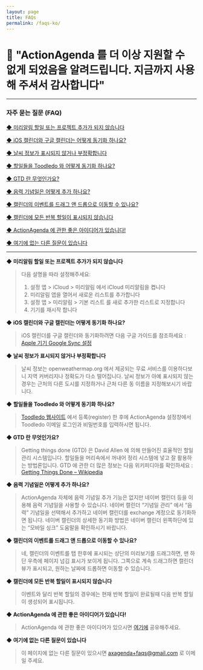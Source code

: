 ```yaml
---
layout: page
title: FAQs
permalink: /faqs-ko/
---
```


# :construction: "ActionAgenda 를 더 이상 지원할 수 없게 되었음을 알려드립니다. 지금까지 사용해 주셔서 감사합니다"
-------

### 자주 묻는 질문 (FAQ)

[◆ 미리알림 할일 또는 프로젝트 추가가 되지 않습니다](#a1)  
  
[◆ iOS 캘린더와 구글 캘린더는 어떻게 동기화 하나요?](#a2)  
  
[◆ 날씨 정보가 표시되지 않거나 부정확합니다](#a3)  
  
[◆ 할일들을 Toodledo 와 어떻게 동기화 하나요?](#a4)  
  
[◆ GTD 란 무엇인가요?](#a5)  
  
[◆ 음력 기념일은 어떻게 추가 하나요?](#a6)  
  
[◆ 캘린더의 이벤트를 드래그 앤 드롭으로 이동할 수 있나요?](#a7)  
  
[◆ 캘린더에 모든 반복 할일이 표시되지 않습니다](#a8)  
  
[◆ ActionAgenda 에 관한 좋은 아이디어가 있습니다!](#a9)  
  
[◆ 여기에 없는 다른 질문이 있습니다](#a10)  


-------

**<a name="a1"></a>◆ 미리알림 할일 또는 프로젝트 추가가 되지 않습니다**
> 다음 설명을 따라 설정해주세요:
> 1. 설정 앱 > iCloud > 미리알림 에서 iCloud 미리알림을 켭니다
> 2. 미리알림 앱을 열어서 새로운 리스트를 추가합니다
> 3. 설정 앱 > 미리알림 > 기본 리스트 를 새로 추가한 리스트로 지정합니다
> 4. 기기를 재시작 합니다

**<a name="a2"></a>◆ iOS 캘린더와 구글 캘린더는 어떻게 동기화 하나요?**
> iOS 캘린더를 구글 캘린더와 동기화하려면 다음 구글 가이드를 참조하세요 :
> [Apple 기기 Google Sync 설정](http://support.google.com/mobile/bin/answer.py?hl=ko&answer=138740)

**<a name="a3"></a>◆ 날씨 정보가 표시되지 않거나 부정확합니다**
> 날씨 정보는 openweathermap.org 에서 제공되는 무료 서비스를 이용하다보니 지역 커버리지나 정확도가 다소 떨어집니다.
> 날씨 정보가 아예 표시되지 않는 경우는 근처의 다른 도시를 지정하거나 근처 다른 동 이름을 지정해보시기 바랍니다.

**<a name="a4"></a>◆ 할일들을 Toodledo 와 어떻게 동기화 하나요?**
> [Toodledo 웹사이트](http://www.toodledo.com/) 에서 등록(register) 한 후에 ActionAgenda 설정창에서 Toodledo 이메일 로그인과 비밀번호를 입력하시면 됩니다.

**<a name="a5"></a>◆ GTD 란 무엇인가요?**
> Getting things done (GTD) 은 David Allen 에 의해 만들어진 효율적인 할일 관리 시스템입니다. 할일들을 머리속에서 꺼내어 정리 시스템에 넣고 잘 활용하는 방법론입니다.
> GTD 에 관한 더 많은 정보는 다음 위키피디아를 확인하세요 :
> [Getting Things Done – Wikipedia](http://ko.wikipedia.org/wiki/Getting_Things_Done)

**<a name="a6"></a>◆ 음력 기념일은 어떻게 추가 하나요?**
> ActionAgenda 자체에 음력 기념일 추가 기능은 없지만 네이버 캘린더 등을 이용해 음력 기념일을 사용할 수 있습니다.
> 네이버 캘린더 “기념일 관리” 에서 “음력” 기념일을 선택해서 추가하고 네이버 캘린더를 exchange 계정으로 동기화하면 됩니다.
> 네이버 캘린더의 상세한 동기화 방법은 네이버 캘린더 왼쪽하단에 있는 “모바일 싱크” 도움말을 확인하시기 바랍니다.

**<a name="a7"></a>◆ 캘린더의 이벤트를 드래그 앤 드롭으로 이동할 수 있나요?**
> 네, 캘린더의 이벤트를 탭 한후에 표시되는 상단의 미리보기를 드래그하면, 맨 하단 우측에 페이지 넘김 표시가 보이게 됩니다.
> 그쪽으로 계속 드래그하면 캘린더 뷰가 표시되고, 원하는 날짜에 드롭하면 이동할 수 있습니다.

**<a name="a8"></a>◆ 캘린더에 모든 반복 할일이 표시되지 않습니다**
> 이벤트와 달리 반복 할일의 경우에는 현재 반복 할일이 완료될때 다음 반복 할일이 생성되어 표시됩니다.

**<a name="a9"></a>◆ ActionAgenda 에 관한 좋은 아이디어가 있습니다!**
> ActionAgenda 에 관한 좋은 아이디어가 있으시면 [여기에](http://actionagenda.idea.informer.com/) 공유해주세요.

**<a name="a10"></a>◆ 여기에 없는 다른 질문이 있습니다**
> 이 페이지에 없는 다른 질문이 있으시면 [axagenda+faqs@gmail.com](mailto:axagenda+faqs@gmail.com) 로 이메일 주세요.
